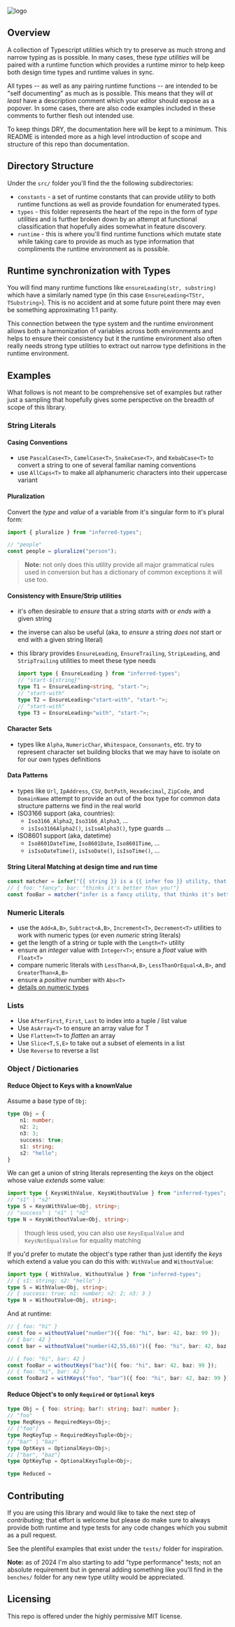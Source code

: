 
![logo](./inferred-types.png)

## Overview

A collection of Typescript utilities which try to preserve as much strong and narrow typing as is possible. In many cases, these _type utilities_ will be paired with a runtime function which provides a runtime mirror to help keep both design time types and runtime values in sync.

All types -- as well as any pairing runtime functions -- are intended to be "self documenting" as much as is possible. This means that they will _at least_ have a description comment which your editor should expose as a popover. In some cases, there are also code examples included in these comments to further flesh out intended use.

To keep things DRY, the documentation here will be kept to a minimum. This README is intended more as a high level introduction of scope and structure of this repo than documentation.

## Directory Structure

Under the `src/` folder you'll find the the following subdirectories:

- `constants` - a set of runtime constants that can provide _utility_ to both runtime functions as well as provide foundation for enumerated types.
- `types` - this folder represents the heart of the repo in the form of _type utilities_ and is further broken down by an attempt at functional classification that hopefully aides somewhat in feature discovery.
- `runtime` - this is where you'll find runtime functions which mutate state while taking care to provide as much as type information that compliments the runtime environment as is possible.

## Runtime synchronization with Types

You will find many runtime functions like `ensureLeading(str, substring)` which have a similarly named type (in this case `EnsureLeading<TStr, TSubstring>`). This is no accident and at some future point there may even be something approximating 1:1 parity.

This connection between the type system and the runtime environment allows both a harmonization of variables across both environments and helps to ensure their consistency but it the runtime environment also often really needs strong type utilities to extract out narrow type definitions in the runtime environment.

## Examples

What follows is not meant to be comprehensive set of examples but rather just a sampling that hopefully gives some perspective on the breadth of scope of this library.

### String Literals

#### Casing Conventions

- use `PascalCase<T>`, `CamelCase<T>`, `SnakeCase<T>`, and `KebabCase<T>` to convert a string to one of several familiar naming conventions
- use `AllCaps<T>` to make all alphanumeric characters into their uppercase variant

#### Pluralization

Convert the _type_ and _value_ of a variable from it's singular form to it's plural form:

```ts
import { pluralize } from "inferred-types";

// "people"
const people = pluralize("person");
```

> **Note:** not only does this utility provide all major grammatical rules used in conversion but has a dictionary of common exceptions it will use too.

#### Consistency with Ensure/Strip utilities

- it's often desirable to _ensure_ that a string _starts with_ or _ends with_ a given string
- the inverse can also be useful (aka, to _ensure_ a string _does not_ start or end with a given string literal)
- this library provides `EnsureLeading`, `EnsureTrailing`, `StripLeading`, and `StripTrailing` utilities to meet these type needs

  ```ts
  import type { EnsureLeading } from "inferred-types";
  // "start-${string}"
  type T1 = EnsureLeading<string, "start-">;
  // "start-with"
  type T2 = EnsureLeading<"start-with", "start-">;
  // "start-with"
  type T3 = EnsureLeading<"with", "start-">;
  ```

#### Character Sets

- types like `Alpha`, `NumericChar`, `Whitespace`, `Consonants`, etc. try to represent character set building blocks that we may have to isolate on for our own types definitions

#### Data Patterns

- types like `Url`, `IpAddress`, `CSV`, `DotPath`, `Hexadecimal`, `ZipCode`, and `DomainName` attempt to provide an out of the box type for common data structure patterns we find in the real world
- ISO3166 support (aka, countries):
  - `Iso3166_Alpha2`, `Iso3166_Alpha3`, ...
  - `isIso3166Alpha2()`, `isIsoAlpha3()`, type guards ...
- ISO8601 support (aka, datetime)
  - `Iso8601DateTime`, `Iso8601Date`, `Iso8601Time`, ...
  - `isIsoDateTime()`, `isIsoDate()`, `isIsoTime()`, ...

#### String Literal Matching at design time and run time

```ts
const matcher = infer("{{ string }} is a {{ infer foo }} utility, that {{ infer bar }}");
// { foo: "fancy"; bar: "thinks it's better than you!"}
const fooBar = matcher("infer is a fancy utility, that thinks it's better than you!")
```

### Numeric Literals

- use the `Add<A,B>`, `Subtract<A,B>`, `Increment<T>`, `Decrement<T>` utilities to work with numeric types (or even _numeric_ string literals)
- get the length of a string or tuple with the `Length<T>` utility
- ensure an _integer_ value with `Integer<T>`; ensure a _float_ value with `Float<T>`
- compare numeric literals with `LessThan<A,B>`, `LessThanOrEqual<A,B>`, and `GreaterThan<A,B>`
- ensure a _positive_ number with `Abs<T>`
- [details on numeric types](./docs/numeric-types.md)

### Lists

- Use `AfterFirst`, `First`, `Last` to index into a tuple / list value
- Use `AsArray<T>` to ensure an array value for T
- Use `Flatten<T>` to _flatten_ an array
- Use `Slice<T,S,E>` to take out a subset of elements in a list
- Use `Reverse` to reverse a list

### Object / Dictionaries

#### Reduce Object to Keys with a knownValue

  Assume a base type of `Obj`:

  ```ts
  type Obj = {
      n1: number;
      n2: 2;
      n3: 3;
      success: true;
      s1: string;
      s2: "hello";
  }
  ```

  We can get a union of string literals representing the _keys_ on the object whose value _extends_ some value:

  ```ts
  import type { KeysWithValue, KeysWithoutValue } from "inferred-types";
  // "s1" | "s2"
  type S = KeysWithValue<Obj, string>;
  // "success" | "n1" | "n2"
  type N = KeysWithoutValue<Obj, string>;
  ```

  > though less used, you can also use `KeysEqualValue` and `KeysNotEqualValue` for equality matching

  If you'd prefer to mutate the object's type rather than just identify the _keys_ which extend a value you can do this with: `WithValue` and `WithoutValue`:

   ```ts
   import type { WithValue, WithoutValue } from "inferred-types";
   // { s1: string; s2: "hello" }
   type S = WithValue<Obj, string>;
   // { success: true; n1: number; n2: 2; n3: 3 }
   type N = WithoutValue<Obj, string>;
   ```

  And at runtime:

  ```ts
  // { foo: "hi" }
  const foo = withoutValue("number")({ foo: "hi", bar: 42, baz: 99 });
  // { bar: 42 }
  const bar = withoutValue("number(42,55,66)")({ foo: "hi", bar: 42, baz: 99 });

  // { foo: "hi", bar: 42 }
  const fooBar = withoutKeys("baz")({ foo: "hi", bar: 42, baz: 99 });
  // { foo: "hi", bar: 42 }
  const fooBar2 = withKeys("foo", "bar")({ foo: "hi", bar: 42, baz: 99 })
  ```

#### Reduce Object's to only `Required` or `Optional` keys

```ts
type Obj = { foo: string; bar?: string; baz?: number };
// "foo"
type ReqKeys = RequiredKeys<Obj>;
// ["foo"]
type ReqKeyTup = RequiredKeysTuple<Obj>;
// "bar" | "baz"
type OptKeys = OptionalKeys<Obj>;
// ["bar", "baz"]
type OptKeyTup = OptionalKeysTuple<Obj>;

type Reduced =

```

## Contributing

If you are using this library and would like to take the next step of _contributing_; that effort is welcome but please do make sure to always provide both runtime and type tests for any code changes which you submit as a pull request.

See the plentiful examples that exist under the `tests/` folder for inspiration.

**Note:** as of 2024 I'm also starting to add "type performance" tests; not an absolute requirement but in general adding something like you'll find in the `benches/` folder for any new type utility would be appreciated.

## Licensing

This repo is offered under the highly permissive MIT license.
